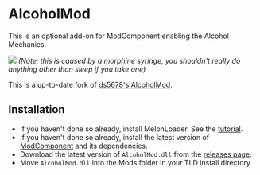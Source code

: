 # AlcoholMod

This is an optional add-on for ModComponent enabling the Alcohol Mechanics.

![](https://imgur.com/q9nD4Vh.gif)
*(Note: this is caused by a morphine syringe, you shouldn't really do anything other than sleep if you take one)*

This is a up-to-date fork of [ds5678's AlcoholMod](https://github.com/ds5678/AlcoholMod).

## Installation

* If you haven't done so already, install MelonLoader. See the [tutorial](https://xpazeman.com/tld-mod-list/install.html).
* If you haven't done so already, install the latest version of [ModComponent](https://github.com/dommrogers/ModComponent) and its dependencies.
* Download the latest version of `AlcoholMod.dll` from the [releases page](https://github.com/No3371/AlcoholMod/releases).
* Move `AlcoholMod.dll` into the Mods folder in your TLD install directory

